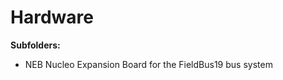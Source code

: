 # Hardware

**Subfolders:**
* NEB               Nucleo Expansion Board for the FieldBus19 bus system
